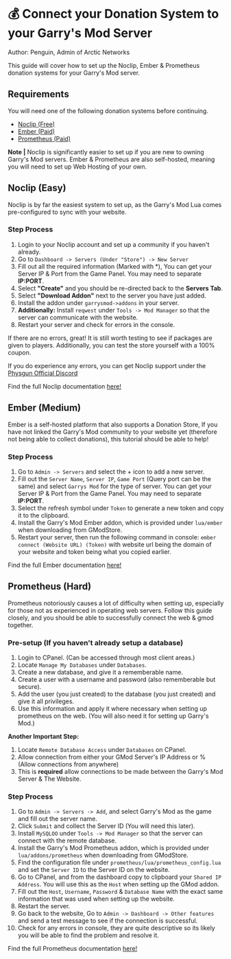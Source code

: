 # 💰 Connect your Donation System to your Garry's Mod Server

Author: Penguin, Admin of Arctic Networks

This guide will cover how to set up the Noclip, Ember & Prometheus donation systems for your Garry's Mod server.

## Requirements

You will need one of the following donation systems before continuing.

* [Noclip (Free)](https://noclip.gg)
* [Ember (Paid)](https://www.gmodstore.com/market/view/ember-donation-system-bans-loading-screen-landing-index-page)
* [Prometheus (Paid)](https://www.gmodstore.com/market/view/prometheus)

**Note |** Noclip is significantly easier to set up if you are new to owning Garry's Mod servers. Ember & Prometheus are also self-hosted, meaning you will need to set up Web Hosting of your own.

## Noclip (Easy)

Noclip is by far the easiest system to set up, as the Garry's Mod Lua comes pre-configured to sync with your website.

### Step Process

1. Login to your Noclip account and set up a community if you haven't already.
2. Go to `Dashboard -> Servers (Under "Store") -> New Server`
3. Fill out all the required information (Marked with *), You can get your Server IP & Port from the Game Panel. You may need to separate **IP:PORT**.
4. Select **"Create"** and you should be re-directed back to the **Servers Tab**.
5. Select **"Download Addon"** next to the server you have just added.
6. Install the addon under ``garrysmod->addons`` in your server.
7. **Additionally:** Install ``reqwest`` under ``Tools -> Mod Manager`` so that the server can communicate with the website.
8. Restart your server and check for errors in the console.

If there are no errors, great! It is still worth testing to see if packages are given to players. Additionally, you can test the store yourself with a 100% coupon.

If you do experience any errors, you can get Noclip support under the [Physgun Official Discord](https://physgun.com/discord)

Find the full Noclip documentation [here!](https://ember-docs.kekalainen.me/installation/web.html)

## Ember (Medium)

Ember is a self-hosted platform that also supports a Donation Store, If you have not linked the Garry's Mod community to your website yet (therefore not being able to collect donations), this tutorial should be able to help!

### Step Process

1. Go to ```Admin -> Servers``` and select the + icon to add a new server.
2. Fill out the ``Server Name``, ``Server IP``, ``Game Port`` (Query port can be the same) and select ``Garrys Mod`` for the type of server. You can get your Server IP & Port from the Game Panel. You may need to separate **IP:PORT**.
3. Select the refresh symbol under ``Token`` to generate a new token and copy it to the clipboard.
4. Install the Garry's Mod Ember addon, which is provided under ``lua/ember`` when downloading from GModStore.
5. Restart your server, then run the following command in console: ``ember connect (Website URL) (Token)`` with website url being the domain of your website and token being what you copied earlier.

Find the full Ember documentation [here!](https://noclip.gg/docs/)

## Prometheus (Hard)

Prometheus notoriously causes a lot of difficulty when setting up, especially for those not as experienced in operating web servers. Follow this guide closely, and you should be able to successfully connect the web & gmod together.

### Pre-setup (If you haven't already setup a database)

1. Login to CPanel. (Can be accessed through most client areas.)
2. Locate ``Manage My Databases`` under ``Databases``.
3. Create a new database, and give it a rememberable name.
4. Create a user with a username and password (also rememberable but secure).
5. Add the user (you just created) to the database (you just created) and give it all privileges.
6. Use this information and apply it where necessary when setting up prometheus on the web. (You will also need it for setting up Garry's Mod.)

**Another Important Step:**

1. Locate ``Remote Database Access`` under ``Databases`` on CPanel.
2. Allow connection from either your GMod Server's IP Address or % (Allow connections from anywhere)
3. This is **required** allow connections to be made between the Garry's Mod Server & The Website.

### Step Process
1. Go to ``Admin -> Servers -> Add``, and select Garry's Mod as the game and fill out the server name.
2. Click ``Submit`` and collect the Server ID (You will need this later).
3. Install ``MySQLOO`` under ``Tools -> Mod Manager`` so that the server can connect with the remote database.
4. Install the Garry's Mod Prometheus addon, which is provided under ``lua/addons/prometheus`` when downloading from GModStore.
5. Find the configuration file under ``prometheus/lua/prometheus_config.lua`` and set the ``Server ID`` to the Server ID on the website.
6. Go to CPanel, and from the dashboard copy to clipboard your ``Shared IP Address``. You will use this as the ``Host`` when setting up the GMod addon.
7. Fill out the ``Host``, ``Username``, ``Password`` & ``Database Name`` with the exact same information that was used when setting up the website.
8. Restart the server.
9. Go back to the website, Go to ``Admin -> Dashboard -> Other features`` and send a test message to see if the connection is successful.
10. Check for any errors in console, they are quite descriptive so its likely you will be able to find the problem and resolve it.

Find the full Prometheus documentation [here!](https://noclip.gg/docs/)